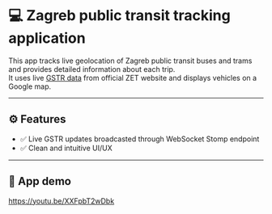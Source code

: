 
# 💻 Zagreb public transit tracking application

This app tracks live geolocation of Zagreb public transit buses and trams and provides detailed information about each trip. <br/>
It uses live [GSTR data](https://www.zet.hr/preuzimanja/odredbe/datoteke-u-gtfs-formatu/669) from official ZET website and displays vehicles on a Google map.

---

## ⚙️ Features

- ✅ Live GSTR updates broadcasted through WebSocket Stomp endpoint
- ✅ Clean and intuitive UI/UX

---

## 🔬 App demo

https://youtu.be/XXFpbT2wDbk
